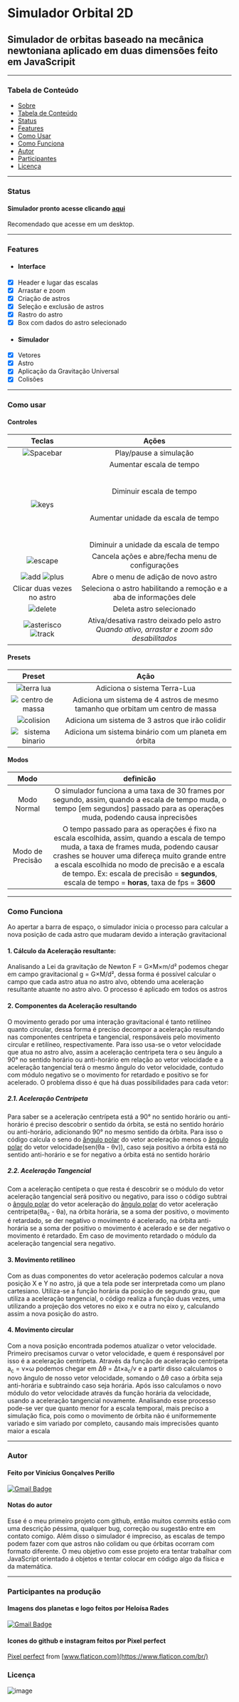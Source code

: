 # Simulador Orbital 2D
 ## Simulador de orbitas baseado na mecânica newtoniana aplicado em duas dimensões feito em JavaScripit
 ***
 ### Tabela de Conteúdo
  - [Sobre](https://github.com/ViniciusPerillo/Simulador-Orbital-2D-em-JavaScripit#simulador-orbital-2d)
  - [Tabela de Conteúdo](https://github.com/ViniciusPerillo/Simulador-Orbital-2D-em-JavaScripit#tabela-de-conteudo)
  - [Status](https://github.com/ViniciusPerillo/Simulador-Orbital-2D-em-JavaScripit#status)
  - [Features](https://github.com/ViniciusPerillo/Simulador-Orbital-2D-em-JavaScripit#features)
  - [Como Usar](https://github.com/ViniciusPerillo/Simulador-Orbital-2D-em-JavaScripit#como-usar)
  - [Como Funciona](https://github.com/ViniciusPerillo/Simulador-Orbital-2D-em-JavaScripit#como-funciona)
  - [Autor](https://github.com/ViniciusPerillo/Simulador-Orbital-2D-em-JavaScripit#autor)
  - [Participantes](https://github.com/ViniciusPerillo/Simulador-Orbital-2D-em-JavaScripit#participantes-na-produção)
  - [Licença](https://github.com/ViniciusPerillo/Simulador-Orbital-2D-em-JavaScripit#licença)
 ***
 ### Status
  #### Simulador pronto acesse clicando [aqui](https://viniciusperillo.github.io/Simulador-Orbital-2D/)
  Recomendado que acesse em um desktop.
 ***
 ### Features
  - #### Interface
   - [x] Header e lugar das escalas
   - [x] Arrastar e zoom
   - [x] Criação de astros
   - [x] Seleção e exclusão de astros
   - [x] Rastro do astro
   - [x] Box com dados do astro selecionado
  - #### Simulador
   - [x] Vetores 
   - [x] Astro
   - [x] Aplicação da Gravitação Universal
   - [x] Colisões
 ***
 ### Como usar
  #### Controles
  Teclas|Ações
  :---:|:---:
  ![Spacebar](https://user-images.githubusercontent.com/76188994/112848308-5027d980-907e-11eb-879d-884fcfb9055c.png) | Play/pause a simulação
  ![keys](https://user-images.githubusercontent.com/76188994/113942388-1621aa80-97d7-11eb-95d3-8c3eb075f4a5.png) | Aumentar escala de tempo </br></br></br> Diminuir escala de tempo </br></br></br> Aumentar unidade da escala de tempo <br/></br></br> Diminuir a unidade da escala de tempo
  ![escape](https://user-images.githubusercontent.com/76188994/112864481-3b534200-908e-11eb-8878-3f7ebca374c3.png) | Cancela ações e abre/fecha menu de configurações
  ![add](https://user-images.githubusercontent.com/76188994/112864765-866d5500-908e-11eb-93a1-d557e1c862db.png) ![plus](https://user-images.githubusercontent.com/76188994/113921648-a0104a00-97bc-11eb-9490-86526bd5bede.png)| Abre o menu de adição de novo astro
  Clicar duas vezes no astro | Seleciona o astro habilitando a remoção e a aba de informações dele
  ![delete](https://user-images.githubusercontent.com/76188994/112864890-a43aba00-908e-11eb-97c6-4da8e13b9f6a.png) | Deleta astro selecionado </br> 
  ![asterisco](https://user-images.githubusercontent.com/76188994/112865230-f085fa00-908e-11eb-930b-4df9fba61195.png) ![track](https://user-images.githubusercontent.com/76188994/113920475-3479ad00-97bb-11eb-99f2-a1104f0caba6.png) | Ativa/desativa rastro deixado pelo astro </br> *Quando ativo, arrastar e zoom são desabilitados*
  
 #### Presets
 Preset|Ação
 :---:|:---:
 ![terra lua](https://user-images.githubusercontent.com/76188994/113921787-d77ef680-97bc-11eb-94f9-6f4e5c033793.png)| Adiciona o sistema Terra-Lua
 ![centro de massa](https://user-images.githubusercontent.com/76188994/113921816-df3e9b00-97bc-11eb-89a3-deddb8c59634.png)| Adiciona um sistema de 4 astros de mesmo tamanho que orbitam um centro de massa
 ![colision](https://user-images.githubusercontent.com/76188994/113921870-efef1100-97bc-11eb-8c34-d92bf288beb5.png)| Adiciona um sistema de 3 astros que irão colidir
 ![sistema binario](https://user-images.githubusercontent.com/76188994/113921882-f5e4f200-97bc-11eb-90dd-02309a0503d9.png)| Adiciona um sistema binário com um planeta em órbita

 #### Modos
 Modo| definicão
 :---:|:---:
 Modo Normal | O simulador funciona a uma taxa de 30 frames por segundo, assim, quando a escala de tempo muda, o tempo [em segundos] passado para as operações muda, podendo causa inprecisões
 Modo de Precisão | O tempo passado para as operações é fixo na escala escolhida, assim, quando a escala de tempo muda, a taxa de frames muda, podendo causar crashes se houver uma difereça muito grande entre a escala escolhida no modo de precisão e a escala de tempo. Ex: escala de precisão = __segundos__, escala de tempo = __horas__, taxa de fps = __3600__
 ***
### Como Funciona
Ao apertar a barra de espaço, o simulador inicia o processo para calcular a nova posição de cada astro que mudaram devido a interação gravitacional
#### 1. Cálculo da Aceleração resultante:
Analisando a Lei da gravitação de Newton F = G×M×m/d² podemos chegar em campo gravitacional g = G×M/d², dessa forma é possível calcular o campo que cada astro atua no astro alvo, obtendo uma aceleração resultante atuante no astro alvo. O processo é aplicado em todos os astros
#### 2. Componentes da Aceleração resultando
O movimento gerado por uma interação gravitacional é tanto retilíneo quanto circular, dessa forma é preciso decompor a aceleração resultando nas componentes centrípeta e tangencial, responsáveis pelo movimento circular e retilíneo, respectivamente. Para isso usa-se o vetor velocidade que atua no astro alvo, assim a aceleração centripeta tera o seu ângulo a 90° no sentido horário ou anti-horário em relação ao vetor velocidade e a aceleração tangencial terá o mesmo ângulo do vetor velocidade, contudo com módulo negativo se o movimento for retardado e positivo se for acelerado.
O problema disso é que há duas possibilidades para cada vetor:
##### 2.1. Aceleração Centrípeta
Para saber se a aceleração centrípeta está a 90° no sentido horário ou anti-horário é preciso descobrir o sentido da órbita, se está no sentido horário ou anti-horário, adicionando 90° no mesmo sentido da órbita. Para isso o código calcula o seno do [ângulo polar](https://pt.wikipedia.org/wiki/Coordenadas_polares) do vetor aceleração menos o [ângulo polar](https://pt.wikipedia.org/wiki/Coordenadas_polares) do vetor velocidade(sen(θa - θv)), caso seja positivo a órbita está no sentido anti-horário e se for negativo a órbita está no sentido horário
##### 2.2. Aceleração Tangencial
Com a aceleração centípeta o que resta é descobrir se o módulo do vetor aceleração tangencial será positivo ou negativo, para isso o código subtrai o [ângulo polar](https://pt.wikipedia.org/wiki/Coordenadas_polares) do vetor aceleração do [ângulo polar](https://pt.wikipedia.org/wiki/Coordenadas_polares) do vetor aceleração centrípeta(θa<sub>c</sub> - θa), na órbita horária, se a soma der positivo, o movimento é retardado, se der negativo o movimento é acelerado, na órbita anti-horária se a soma der positivo o movimento é acelerado e se der negativo o movimento é retardado. Em caso de movimento retardado o módulo da aceleração tangencial sera negativo.
#### 3. Movimento retilíneo
Com as duas componentes do vetor aceleração podemos calcular a nova posição X e Y no astro, já que a tela pode ser interpretada como um plano cartesiano. Utiliza-se a função horária da posição de segundo grau, que utiliza a aceleração tangencial, o código realiza a função duas vezes, uma utilizando a projeção dos vetores no eixo x e outra no eixo y, calculando assim a nova posição do astro. 
#### 4. Movimento circular
Com a nova posição encontrada podemos atualizar o vetor velocidade. Primeiro precisamos curvar o vetor velocidade, e quem é responsável por isso é a aceleração centrípeta. Através da função de aceleração centrípeta a<sub>c</sub> = v×ω podemos chegar em Δθ = Δt×a<sub>c</sub>/v e a partir disso calculamos o novo ângulo de nosso vetor velocidade, somando o Δθ caso a órbita seja anti-horária e subtraindo caso seja horária.
Após isso calculamos o novo módulo do vetor velocidade através da função horária da velocidade, usando a aceleração tangencial novamente.
Analisando esse processo pode-se ver que quanto menor for a escala temporal, mais preciso a simulação fica, pois como o movimento de órbita não é uniformemente variado e sim variado por completo, causando mais imprecisões quanto maior a escala 
 ***
 ### Autor
  #### Feito por Vinícius Gonçalves Perillo
  [![Gmail Badge](https://img.shields.io/badge/-vinicius.perillo25@gmail.com-c14438?style=flat-square&logo=Gmail&logoColor=white&link=mailto:vinicius.perillo25@gmail.com)](mailto:vinicius.perillo25@gmail.com)
  #### Notas do autor
  Esse é o meu primeiro projeto com github, então muitos commits estão com uma descrição péssima, qualquer bug, correção ou sugestão entre em contato comigo. Além disso o simulador é impreciso, as escalas de tempo podem fazer com que astros não colidam ou que órbitas ocorram com formato diferente.
  O meu objetivo com esse projeto era tentar trabalhar com JavaScript orientado á objetos e tentar colocar em código algo da física e da matemática. 
 ***
 ### Participantes na produção
  #### Imagens dos planetas e logo feitos por Heloísa Rades
  [![Gmail Badge](https://img.shields.io/badge/-heloisa1466@gmail.com-c14438?style=flat-square&logo=Gmail&logoColor=white&link=mailto:heloisa1466@gmail.com)](heloisa1466@gmail.com)
 #### Icones do github e instagram feitos por  Pixel perfect
 [Pixel perfect](https://www.flaticon.com/br/autores/pixel-perfect) from [www.flaticon.com](https://www.flaticon.com/br/)
 ### Licença
  ![image](https://user-images.githubusercontent.com/76188994/110950964-40409380-8323-11eb-8e72-bb8ff54c6c79.png)

